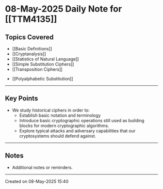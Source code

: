 # 08-May-2025 Daily Note for [[TTM4135]]

## Topics Covered
- [[Basic Definitions]]
- [[Cryptanalysis]]
- [[Statistics of Natural Language]]
- [[Simple Substitution Ciphers]]
- [[Transposition Ciphers]]
* [[Polyalphabetic Substitution]]
---
## Key Points
- We study historical ciphers in order to:
	- Establish basic notation and terminology
	- Introduce basic cryptographic operations still used as building blocks for modern cryptographic algorithms.
	- Explore typical attacks and adversary capabilities that our cryptosystems should defend against.
	

---
## Notes
- Additional notes or reminders.

---

Created on 08-May-2025 15:40
